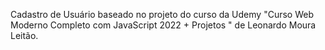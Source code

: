 Cadastro de Usuário baseado no projeto do curso da Udemy "Curso Web Moderno Completo com JavaScript 2022 + Projetos
" de Leonardo Moura Leitão.
